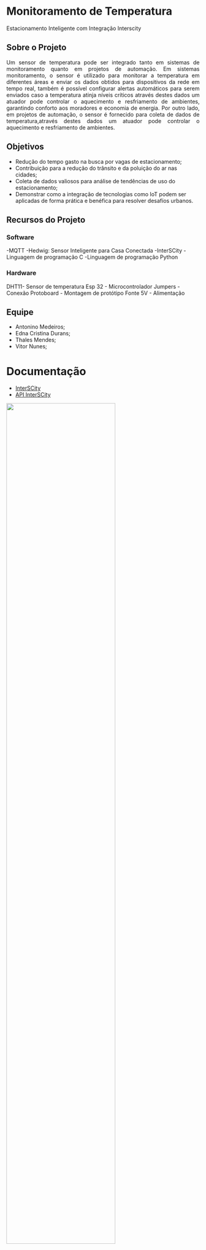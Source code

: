 # Monitoramento de Temperatura
Estacionamento Inteligente com Integração Interscity 

## Sobre o Projeto

<div style="text-align: justify">
Um sensor de temperatura pode ser integrado tanto em sistemas de monitoramento quanto em projetos de automação. Em sistemas monitoramento, o sensor é utilizado para monitorar a temperatura em diferentes áreas e enviar os dados obtidos para dispositivos da rede em tempo real, também é possível configurar alertas automáticos para serem enviados caso a temperatura atinja níveis críticos através destes dados um atuador pode controlar o aquecimento e resfriamento de ambientes, garantindo conforto aos moradores e economia de energia. Por outro lado, em projetos de automação, o sensor é fornecido para coleta de dados de temperatura,através destes dados um atuador pode controlar o aquecimento e
resfriamento de ambientes.
</div>

## Objetivos

-	Redução do tempo gasto na busca por vagas de estacionamento;
-	Contribuição para a redução do trânsito e da poluição do ar nas cidades; 
-	Coleta de dados valiosos para análise de tendências de uso do estacionamento;
-	Demonstrar como a integração de tecnologias como IoT podem ser aplicadas de forma prática e benéfica para resolver desafíos urbanos.

## Recursos do Projeto
### Software

-MQTT
-Hedwig: Sensor Inteligente para Casa Conectada
-InterSCity
-Linguagem de programação C
-Linguagem de programação Python

### Hardware

DHT11- Sensor de temperatura
Esp 32 - Microcontrolador
Jumpers - Conexão
Protoboard - Montagem de protótipo
Fonte 5V - Alimentação

## Equipe
- Antonino Medeiros;
- Edna Cristina Durans;
- Thales Mendes;
- Vitor Nunes;

# Documentação

- [InterSCity](https://interscity.org/software/interscity-platform/)
- [API InterSCity](https://gitlab.com/interscity/interscity-platform/resource-adaptor/-/wikis/home)

<img src="https://github.com/DanielKGM/estacionamento_inteligente/assets/136013882/4cdf9bcd-809a-49ca-9929-6605011730cb" width="75%" heigth="75%"/>

- [DataSheet: ESP32](https://pdf1.alldatasheet.com/datasheet-pdf/view/1243003/ESPRESSIF/ESP32.html)
- [AllDataSheet](https://www.alldatasheet.com/datasheet-pdf/pdf/1440068/ETC/DHT11.html)
